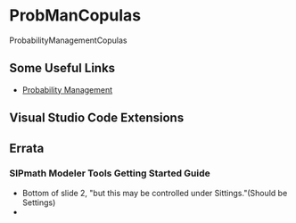 # ProbManCopulas
ProbabilityManagementCopulas

## Some Useful Links
- [Probability Management](https://www.probabilitymanagement.org/)

## Visual Studio Code Extensions

## Errata

### SIPmath Modeler Tools Getting Started Guide

- Bottom of slide 2, "but this may be controlled under Sittings."(Should be Settings)
- 
